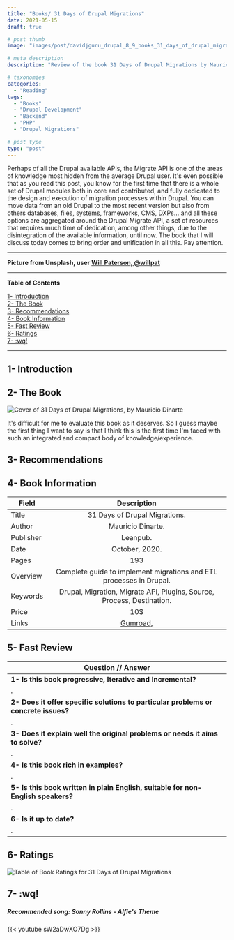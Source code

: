 ```yaml
---
title: "Books/ 31 Days of Drupal Migrations"
date: 2021-05-15
draft: true

# post thumb
image: "images/post/davidjguru_drupal_8_9_books_31_days_of_drupal_migrations_main.png"

# meta description
description: "Review of the book 31 Days of Drupal Migrations by Mauricio Dinarte"

# taxonomies
categories: 
  - "Reading"
tags:
  - "Books"
  - "Drupal Development"
  - "Backend"
  - "PHP"
  - "Drupal Migrations"

# post type
type: "post"
---
```



Perhaps of all the Drupal available APIs, the Migrate API is one of the areas of knowledge most hidden from the average Drupal user. It's even possible that as you read this post, you know for the first time that there is a whole set of Drupal modules both in core and contributed, and fully dedicated to the design and execution of migration processes within Drupal. You can move data from an old Drupal to the most recent version but also from others databases, files, systems, frameworks, CMS, DXPs... and all these options are aggregated around the Drupal Migrate API, a set of resources that requires much time of dedication, among other things, due to the disintegration of the available information, until now. The book that I will discuss today comes to bring order and unification in all this. Pay attention.  

--------------------------------------------------------------------------------------
**Picture from Unsplash, user [Will Paterson, @willpat](https://unsplash.com/@willpat)**

  
---------------------------------------------------------------------------------

**Table of Contents**  
<!-- TOC -->  
[1- Introduction](#1--introduction)  
[2- The Book](#2--the-book)  
[3- Recommendations](#3--recommendations)  
[4- Book Information](#4--book-information)  
[5- Fast Review](#5--fast-review)  
[6- Ratings](#6--ratings)  
[7- :wq!](#7--wq)  
<!-- /TOC -->

-------------------------------------------------------------------------------

## 1- Introduction

 
 



## 2- The Book

![Cover of 31 Days of Drupal Migrations, by Mauricio Dinarte](../../images/post/davidjguru_drupal_8_9_books_31_days_of_drupal_migrations_one.png)


It's difficult for me to evaluate this book as it deserves. So I guess maybe the first thing I want to say is that I think this is the first time I'm faced with such an integrated and compact body of knowledge/experience. 





## 3- Recommendations



## 4- Book Information

| Field         | Description   |
| ------------- |:-------------:|
| Title         | 31 Days of Drupal Migrations. |
| Author      | Mauricio Dinarte.      |
| Publisher | Leanpub.      |
| Date | October, 2020.      |
| Pages |   193   |
| Overview | Complete guide to implement migrations and ETL processes in Drupal.      |
| Keywords | Drupal, Migration, Migrate API, Plugins, Source, Process, Destination.      |
| Price | 10$      |
| Links | [Gumroad](https://gumroad.com/l/31-days-of-drupal-migrations),      |


## 5- Fast Review

| Question // Answer         | 
| ------------- |
| **1- Is this book progressive, Iterative and Incremental?**         |
| .         |
| **2- Does it offer specific solutions to particular problems or concrete issues?**         |
| .         |
| **3- Does it explain well the original problems or needs it aims to solve?**       |
| .        |
| **4- Is this book rich in examples?**         |
| .          |
| **5- Is this book written in plain English, suitable for non-English speakers?**          |
| .         |
| **6- Is it up to date?**         |
| .          |


## 6- Ratings

![Table of Book Ratings for 31 Days of Drupal Migrations](../../images/post/davidjguru_drupal_8_9_books_31_days_of_drupal_migrations_rating_table.png)


## 7- :wq!


##### Recommended song: Sonny Rollins - Alfie's Theme

{{< youtube sW2aDwXO7Dg >}}

